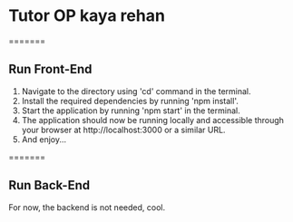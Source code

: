 # Tutor OP kaya rehan

=======
## Run Front-End

1. Navigate to the directory using 'cd' command in the terminal.
2. Install the required dependencies by running 'npm install'.
3. Start the application by running 'npm start' in the terminal.
4. The application should now be running locally and accessible through your browser at http://localhost:3000 or a similar URL.
5. And enjoy...

=======
## Run Back-End
For now, the backend is not needed, cool. 

